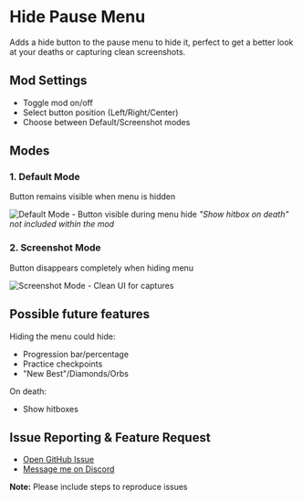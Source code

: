 # Hide Pause Menu

Adds a hide button to the pause menu to hide it, perfect to get a better look at your deaths or capturing clean screenshots.

## Mod Settings
- Toggle mod on/off
- Select button position (Left/Right/Center)
- Choose between Default/Screenshot modes

## Modes

### 1. Default Mode
Button remains visible when menu is hidden

![Default Mode - Button visible during menu hide](zenzo.hide_pause_menu/InvisibleDealocked.png?width=290)
*"Show hitbox on death" not included within the mod*

### 2. Screenshot Mode
Button disappears completely when hiding menu

![Screenshot Mode - Clean UI for captures](zenzo.hide_pause_menu/BERZERKER.png?width=290)

## Possible future features
Hiding the menu could hide:
- Progression bar/percentage
- Practice checkpoints
- "New Best"/Diamonds/Orbs

On death:
- Show hitboxes

## Issue Reporting & Feature Request
- [Open GitHub Issue](https://github.com/Zen-Zo/HideMenuMod/issues)
- [Message me on Discord](https://discord.com/users/202202424469880833)

**Note:**
Please include steps to reproduce issues